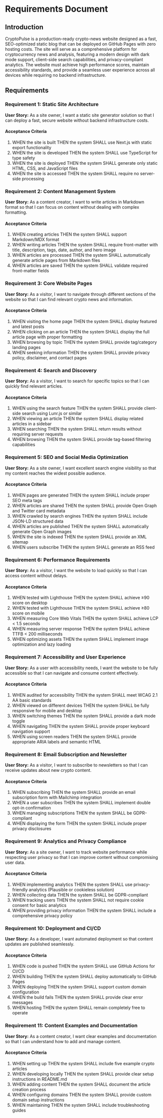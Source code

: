 # Requirements Document

## Introduction

CryptoPulse is a production-ready crypto-news website designed as a fast, SEO-optimized static blog that can be deployed on GitHub Pages with zero hosting costs. The site will serve as a comprehensive platform for cryptocurrency news and analysis, featuring a modern design with dark mode support, client-side search capabilities, and privacy-compliant analytics. The website must achieve high performance scores, maintain accessibility standards, and provide a seamless user experience across all devices while requiring no backend infrastructure.

## Requirements

### Requirement 1: Static Site Architecture

**User Story:** As a site owner, I want a static site generator solution so that I can deploy a fast, secure website without backend infrastructure costs.

#### Acceptance Criteria

1. WHEN the site is built THEN the system SHALL use Next.js with static export functionality
2. WHEN the site is developed THEN the system SHALL use TypeScript for type safety
3. WHEN the site is deployed THEN the system SHALL generate only static HTML, CSS, and JavaScript files
4. WHEN the site is accessed THEN the system SHALL require no server-side processing

### Requirement 2: Content Management System

**User Story:** As a content creator, I want to write articles in Markdown format so that I can focus on content without dealing with complex formatting.

#### Acceptance Criteria

1. WHEN creating articles THEN the system SHALL support Markdown/MDX format
2. WHEN writing articles THEN the system SHALL require front-matter with title, description, tags, date, author, and hero image
3. WHEN articles are processed THEN the system SHALL automatically generate article pages from Markdown files
4. WHEN articles are saved THEN the system SHALL validate required front-matter fields

### Requirement 3: Core Website Pages

**User Story:** As a visitor, I want to navigate through different sections of the website so that I can find relevant crypto news and information.

#### Acceptance Criteria

1. WHEN visiting the home page THEN the system SHALL display featured and latest posts
2. WHEN clicking on an article THEN the system SHALL display the full article page with proper formatting
3. WHEN browsing by topic THEN the system SHALL provide tag/category landing pages
4. WHEN seeking information THEN the system SHALL provide privacy policy, disclaimer, and contact pages

### Requirement 4: Search and Discovery

**User Story:** As a visitor, I want to search for specific topics so that I can quickly find relevant articles.

#### Acceptance Criteria

1. WHEN using the search feature THEN the system SHALL provide client-side search using Lunr.js or similar
2. WHEN viewing an article THEN the system SHALL display related articles in a sidebar
3. WHEN searching THEN the system SHALL return results without requiring server requests
4. WHEN browsing THEN the system SHALL provide tag-based filtering capabilities

### Requirement 5: SEO and Social Media Optimization

**User Story:** As a site owner, I want excellent search engine visibility so that my content reaches the widest possible audience.

#### Acceptance Criteria

1. WHEN pages are generated THEN the system SHALL include proper SEO meta tags
2. WHEN articles are shared THEN the system SHALL provide Open Graph and Twitter card metadata
3. WHEN crawled by search engines THEN the system SHALL include JSON-LD structured data
4. WHEN articles are published THEN the system SHALL automatically generate Open Graph images
5. WHEN the site is indexed THEN the system SHALL provide an XML sitemap
6. WHEN users subscribe THEN the system SHALL generate an RSS feed

### Requirement 6: Performance Requirements

**User Story:** As a visitor, I want the website to load quickly so that I can access content without delays.

#### Acceptance Criteria

1. WHEN tested with Lighthouse THEN the system SHALL achieve ≥90 score on desktop
2. WHEN tested with Lighthouse THEN the system SHALL achieve ≥80 score on mobile
3. WHEN measuring Core Web Vitals THEN the system SHALL achieve LCP < 1.5 seconds
4. WHEN measuring server response THEN the system SHALL achieve TTFB < 200 milliseconds
5. WHEN optimizing assets THEN the system SHALL implement image optimization and lazy loading

### Requirement 7: Accessibility and User Experience

**User Story:** As a user with accessibility needs, I want the website to be fully accessible so that I can navigate and consume content effectively.

#### Acceptance Criteria

1. WHEN audited for accessibility THEN the system SHALL meet WCAG 2.1 AA basic standards
2. WHEN viewed on different devices THEN the system SHALL be fully responsive for mobile and desktop
3. WHEN switching themes THEN the system SHALL provide a dark mode toggle
4. WHEN navigating THEN the system SHALL provide proper keyboard navigation support
5. WHEN using screen readers THEN the system SHALL provide appropriate ARIA labels and semantic HTML

### Requirement 8: Email Subscription and Newsletter

**User Story:** As a visitor, I want to subscribe to newsletters so that I can receive updates about new crypto content.

#### Acceptance Criteria

1. WHEN subscribing THEN the system SHALL provide an email subscription form with Mailchimp integration
2. WHEN a user subscribes THEN the system SHALL implement double opt-in confirmation
3. WHEN managing subscriptions THEN the system SHALL be GDPR-compliant
4. WHEN displaying the form THEN the system SHALL include proper privacy disclosures

### Requirement 9: Analytics and Privacy Compliance

**User Story:** As a site owner, I want to track website performance while respecting user privacy so that I can improve content without compromising user data.

#### Acceptance Criteria

1. WHEN implementing analytics THEN the system SHALL use privacy-friendly analytics (Plausible or cookieless solution)
2. WHEN collecting data THEN the system SHALL be GDPR-compliant
3. WHEN tracking users THEN the system SHALL not require cookie consent for basic analytics
4. WHEN providing privacy information THEN the system SHALL include a comprehensive privacy policy

### Requirement 10: Deployment and CI/CD

**User Story:** As a developer, I want automated deployment so that content updates are published seamlessly.

#### Acceptance Criteria

1. WHEN code is pushed THEN the system SHALL use GitHub Actions for CI/CD
2. WHEN building THEN the system SHALL deploy automatically to GitHub Pages
3. WHEN deploying THEN the system SHALL support custom domain configuration
4. WHEN the build fails THEN the system SHALL provide clear error messages
5. WHEN hosting THEN the system SHALL remain completely free to operate

### Requirement 11: Content Examples and Documentation

**User Story:** As a content creator, I want clear examples and documentation so that I can understand how to add and manage content.

#### Acceptance Criteria

1. WHEN setting up THEN the system SHALL include five example crypto articles
2. WHEN developing locally THEN the system SHALL provide clear setup instructions in README.md
3. WHEN adding content THEN the system SHALL document the article creation process
4. WHEN configuring domains THEN the system SHALL provide custom domain setup instructions
5. WHEN maintaining THEN the system SHALL include troubleshooting guides